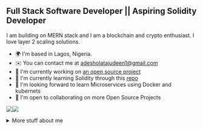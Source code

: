 

Full Stack Software Developer || Aspiring Solidity Developer
-------------------------------------------------------------

I am building on MERN stack and I am a blockchain and crypto enthusiast. I love layer 2 scaling solutions.

* 🌍  I'm based in Lagos, Nigeria.
* ✉️  You can contact me at [adesholatajudeen1@gmail.com](mailto:adesholatajudeen1@gmail.com)
* 🚀  I'm currently working on [an open source project](http://github.com/DevBigEazi/celo-africa-dao/tree/Staging)
* 🧠  I'm currently learning Solidity through this [repo](https://github.com/DevBigEazi/full-blockchain-solidity-course-js)
* 🧠  I'm looking forward to learn Microservices using Docker and kubernets
* 🤝  I'm open to collaborating on more Open Source Projects

<a href="https://www.github.com/DevBigEazi" target="_blank" rel="noreferrer"><img
src="https://img.shields.io/github/followers/DevBigEazi?logo=github&style=for-the-badge&color=3382ed&labelColor=365314" /></a><a href="https://www.x.com/Iambigeazi" target="_blank" rel="noreferrer"><img
src="https://img.shields.io/twitter/follow/Iambigeazi?logo=twitter&style=for-the-badge&color=3382ed&labelColor=365314"
/></a>


<details>
  <summary>
    More stuff about me
  </summary>
  
### Quick overview

### What I do
I'm deeply involved in Open Source projects. In fact, the majority of my GitHub contributions, around 95%, are dedicated to freely sharing my work with the community. My true passion lies in web development, as I believe it offers the perfect blend of logical programming and occasionally stunning design.

## My skills 📜

### Web technologies

- JavaScript
- Typescript
- Solidity
- Next.js
- Prisma
- Node.js 
- HTML, CSS
 
- SCSS
- Chakra UI
- Tailwind CSS

  ### Languages 🌐

| Language      | Proficiency                                                               |
| ------------- | ------------------------------------------------------------------------- |
| English       | C4 |
| Yoruba        | Native language | 

<b>My GitHub Stats</b>

<a href="http://www.github.com/DevBigEazi"><img src="https://github-readme-stats.vercel.app/api?username=DevBigEazi&show_icons=true&hide=&count_private=true&title_color=10b981&text_color=ffffff&icon_color=3382ed&bg_color=365314&hide_border=true&show_icons=true" alt="DevBigEazi's GitHub stats" /></a>

<a href="http://www.github.com/DevBigEazi"><img src="https://github-readme-streak-stats.herokuapp.com/?user=DevBigEazi&stroke=ffffff&background=365314&ring=10b981&fire=10b981&currStreakNum=ffffff&currStreakLabel=10b981&sideNums=ffffff&sideLabels=ffffff&dates=ffffff&hide_border=true" /></a>

<a href="https://github.com/DevBigEazi" align="left"><img src="https://github-readme-stats.vercel.app/api/top-langs/?username=DevBigEazi&langs_count=10&title_color=10b981&text_color=ffffff&icon_color=3382ed&bg_color=365314&hide_border=true&locale=en&custom_title=Top%20%Languages" alt="Top Languages" /></a>

## What I'm currently learning 📚

- Diving into Web 3 & Blockchain World
</details>


